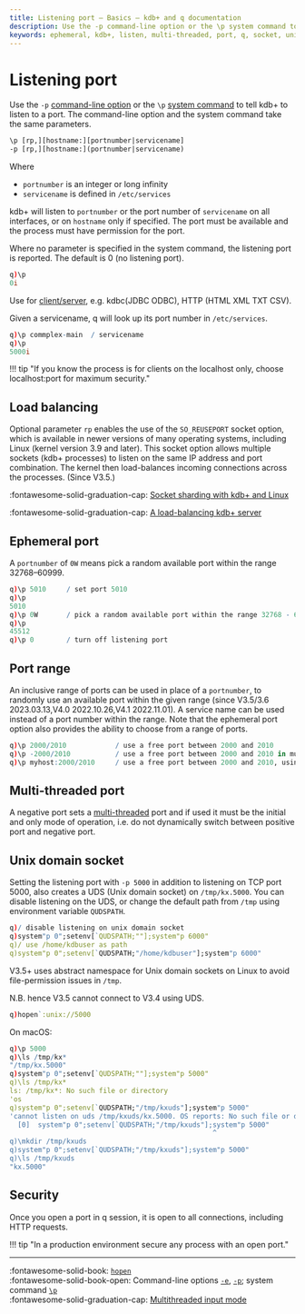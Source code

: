 ```yaml
---
title: Listening port – Basics – kdb+ and q documentation
description: Use the -p command-line option or the \p system command to tell kdb+ to listen to a port. The command-line option and the system command take the same parameters and have the same syntax and semantics.
keywords: ephemeral, kdb+, listen, multi-threaded, port, q, socket, unix
---
```

# Listening port



Use the `-p` [command-line option](cmdline.md) or the `\p` [system command](syscmds.md) to tell kdb+ to listen to a port. The command-line option and the system command take the same parameters.

```txt
\p [rp,][hostname:][portnumber|servicename]
-p [rp,][hostname:](portnumber|servicename)
```

Where

-   `portnumber` is an integer or long infinity
-   `servicename` is defined in `/etc/services`

kdb+ will listen to `portnumber` or the port number of `servicename` on all interfaces, or on `hostname` only if specified.
The port must be available and the process must have permission for the port.

Where no parameter is specified in the system command, the listening port is reported.
The default is 0 (no listening port).

```q
q)\p
0i
```

Use for [client/server](../kb/client-server.md), e.g. kdbc(JDBC ODBC), HTTP (HTML XML TXT CSV).

Given a servicename, q will look up its port number in `/etc/services`.

```q
q)\p commplex-main  / servicename
q)\p
5000i
```

!!! tip "If you know the process is for clients on the localhost only, choose localhost:port for maximum security."


## Load balancing

Optional parameter `rp` enables the use of the `SO_REUSEPORT` socket option, which is available in newer versions of many operating systems, including Linux (kernel version 3.9 and later). This socket option allows multiple sockets (kdb+ processes) to listen on the same IP address and port combination. The kernel then load-balances incoming connections across the processes. (Since V3.5.)

:fontawesome-solid-graduation-cap:
[Socket sharding with kdb+ and Linux](../wp/socket-sharding/index.md)

:fontawesome-solid-graduation-cap:
[A load-balancing kdb+ server](../kb/load-balancing.md)


## Ephemeral port

A `portnumber` of `0W` means pick a random available port within the range 32768–60999.

```q
q)\p 5010     / set port 5010
q)\p
5010
q)\p 0W       / pick a random available port within the range 32768 - 60999
q)\p
45512
q)\p 0        / turn off listening port
```

## Port range

An inclusive range of ports can be used in place of a `portnumber`, to randomly use an available port within the given range (since V3.5/3.6 2023.03.13,V4.0 2022.10.26,V4.1 2022.11.01). A service name can be used instead of a port number within the range. Note that the ephemeral port option also provides the ability to choose from a range of ports.

```q
q)\p 2000/2010            / use a free port between 2000 and 2010
q)\p -2000/2010           / use a free port between 2000 and 2010 in multithreaded mode
q)\p myhost:2000/2010     / use a free port between 2000 and 2010, using given hostname
```

## Multi-threaded port

A negative port sets a [multi-threaded](../kb/multithreaded-input.md) port and if used it must be the initial and only mode of operation, i.e. do not dynamically switch between positive port and negative port.


## Unix domain socket

Setting the listening port with `-p 5000`  in addition to listening on TCP port 5000, also creates a UDS (Unix domain socket) on `/tmp/kx.5000`.
You can disable listening on the UDS, or change the default path from `/tmp` using environment variable `QUDSPATH`.

```q
q)/ disable listening on unix domain socket
q)system"p 0";setenv[`QUDSPATH;""];system"p 6000"
q)/ use /home/kdbuser as path
q)system"p 0";setenv[`QUDSPATH;"/home/kdbuser"];system"p 6000"
```

V3.5+ uses abstract namespace for Unix domain sockets on Linux to avoid file-permission issues in `/tmp`.

N.B. hence V3.5 cannot connect to V3.4 using UDS.

```q
q)hopen`:unix://5000
```

On macOS:

```q
q)\p 5000
q)\ls /tmp/kx*
"/tmp/kx.5000"
q)system"p 0";setenv[`QUDSPATH;""];system"p 5000"
q)\ls /tmp/kx*
ls: /tmp/kx*: No such file or directory
'os
q)system"p 0";setenv[`QUDSPATH;"/tmp/kxuds"];system"p 5000"
'cannot listen on uds /tmp/kxuds/kx.5000. OS reports: No such file or directory
  [0]  system"p 0";setenv[`QUDSPATH;"/tmp/kxuds"];system"p 5000"
                                                  ^
q)\mkdir /tmp/kxuds
q)system"p 0";setenv[`QUDSPATH;"/tmp/kxuds"];system"p 5000"
q)\ls /tmp/kxuds
"kx.5000"
```


## Security

Once you open a port in q session, it is open to all connections, including HTTP requests. 

!!! tip "In a production environment secure any process with an open port."


---
:fontawesome-solid-book:
[`hopen`](../ref/hopen.md)
<br>
:fontawesome-solid-book-open:
Command-line options [`-e`](cmdline.md#-e-tls-server-mode),
[`-p`](cmdline.md#-p-listening-port); 
system command [`\p`](syscmds.md#p-listening-port)
<br>
:fontawesome-solid-graduation-cap:
[Multithreaded input mode](../kb/multithreaded-input.md)
